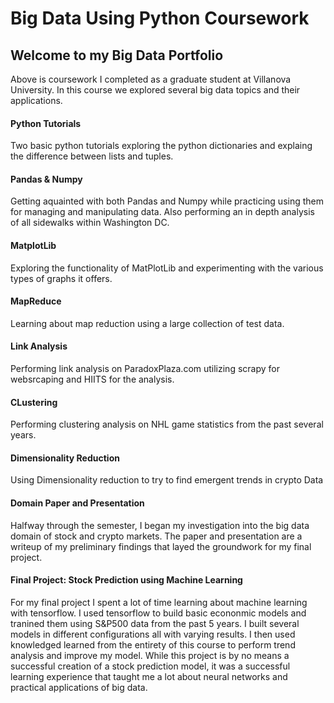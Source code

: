 # Big Data Using Python Coursework
## Welcome to my Big Data Portfolio

Above is coursework I completed as a graduate student at Villanova University.
In this course we explored several big data topics and their applications.

#### Python Tutorials
Two basic python tutorials exploring the python dictionaries and explaing the difference between lists and tuples.

#### Pandas & Numpy
Getting aquainted with both Pandas and Numpy while practicing using them for managing and manipulating data.
Also performing an in depth analysis of all sidewalks within Washington DC.

#### MatplotLib
Exploring the functionality of MatPlotLib and experimenting with the various types of graphs it offers.

#### MapReduce
Learning about map reduction using a large collection of test data.

#### Link Analysis
Performing link analysis on ParadoxPlaza.com utilizing scrapy for websrcaping and HIITS for the analysis.

#### CLustering
Performing clustering analysis on NHL game statistics from the past several years.

#### Dimensionality Reduction
Using Dimensionality reduction to try to find emergent trends in crypto Data

#### Domain Paper and Presentation
Halfway through the semester, I began my investigation into the big data domain of stock and crypto markets.
The paper and presentation are a writeup of my preliminary findings that layed the groundwork for my final project.

#### Final Project: Stock Prediction using Machine Learning
For my final project I spent a lot of time learning about machine learning with tensorflow.
I used tensorflow to build basic econonmic models and tranined them using S&P500 data from the past 5 years. 
I built several models in different configurations all with varying results.
I then used knowledged learned from the entirety of this course to perform trend analysis and improve my model.
While this project is by no means a successful creation of a stock prediction model, it was a successful learning experience that
taught me a lot about neural networks and practical applications of big data.

